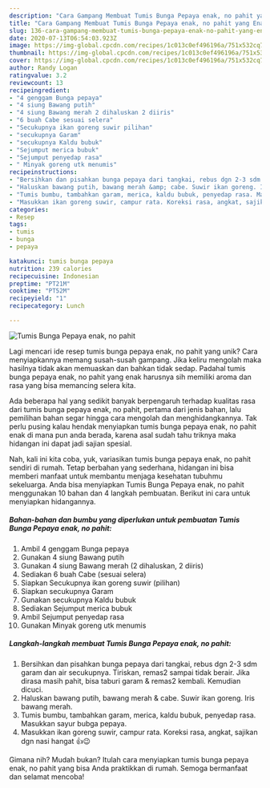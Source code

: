 ```yaml
---
description: "Cara Gampang Membuat Tumis Bunga Pepaya enak, no pahit yang Enak Banget"
title: "Cara Gampang Membuat Tumis Bunga Pepaya enak, no pahit yang Enak Banget"
slug: 136-cara-gampang-membuat-tumis-bunga-pepaya-enak-no-pahit-yang-enak-banget
date: 2020-07-13T06:54:03.923Z
image: https://img-global.cpcdn.com/recipes/1c013c0ef496196a/751x532cq70/tumis-bunga-pepaya-enak-no-pahit-foto-resep-utama.jpg
thumbnail: https://img-global.cpcdn.com/recipes/1c013c0ef496196a/751x532cq70/tumis-bunga-pepaya-enak-no-pahit-foto-resep-utama.jpg
cover: https://img-global.cpcdn.com/recipes/1c013c0ef496196a/751x532cq70/tumis-bunga-pepaya-enak-no-pahit-foto-resep-utama.jpg
author: Randy Logan
ratingvalue: 3.2
reviewcount: 13
recipeingredient:
- "4 genggam Bunga pepaya"
- "4 siung Bawang putih"
- "4 siung Bawang merah 2 dihaluskan 2 diiris"
- "6 buah Cabe sesuai selera"
- "Secukupnya ikan goreng suwir pilihan"
- "secukupnya Garam"
- "secukupnya Kaldu bubuk"
- "Sejumput merica bubuk"
- "Sejumput penyedap rasa"
- " Minyak goreng utk menumis"
recipeinstructions:
- "Bersihkan dan pisahkan bunga pepaya dari tangkai, rebus dgn 2-3 sdm garam dan air secukupnya. Tiriskan, remas2 sampai tidak berair. Jika dirasa masih pahit, bisa taburi garam &amp; remas2 kembali. Kemudian dicuci."
- "Haluskan bawang putih, bawang merah &amp; cabe. Suwir ikan goreng. Iris bawang merah."
- "Tumis bumbu, tambahkan garam, merica, kaldu bubuk, penyedap rasa. Masukkan sayur bubga pepaya."
- "Masukkan ikan goreng suwir, campur rata. Koreksi rasa, angkat, sajikan dgn nasi hangat 👍😉"
categories:
- Resep
tags:
- tumis
- bunga
- pepaya

katakunci: tumis bunga pepaya 
nutrition: 239 calories
recipecuisine: Indonesian
preptime: "PT21M"
cooktime: "PT52M"
recipeyield: "1"
recipecategory: Lunch

---
```



![Tumis Bunga Pepaya enak, no pahit](https://img-global.cpcdn.com/recipes/1c013c0ef496196a/751x532cq70/tumis-bunga-pepaya-enak-no-pahit-foto-resep-utama.jpg)

Lagi mencari ide resep tumis bunga pepaya enak, no pahit yang unik? Cara menyiapkannya memang susah-susah gampang. Jika keliru mengolah maka hasilnya tidak akan memuaskan dan bahkan tidak sedap. Padahal tumis bunga pepaya enak, no pahit yang enak harusnya sih memiliki aroma dan rasa yang bisa memancing selera kita.



Ada beberapa hal yang sedikit banyak berpengaruh terhadap kualitas rasa dari tumis bunga pepaya enak, no pahit, pertama dari jenis bahan, lalu pemilihan bahan segar hingga cara mengolah dan menghidangkannya. Tak perlu pusing kalau hendak menyiapkan tumis bunga pepaya enak, no pahit enak di mana pun anda berada, karena asal sudah tahu triknya maka hidangan ini dapat jadi sajian spesial.


Nah, kali ini kita coba, yuk, variasikan tumis bunga pepaya enak, no pahit sendiri di rumah. Tetap berbahan yang sederhana, hidangan ini bisa memberi manfaat untuk membantu menjaga kesehatan tubuhmu sekeluarga. Anda bisa menyiapkan Tumis Bunga Pepaya enak, no pahit menggunakan 10 bahan dan 4 langkah pembuatan. Berikut ini cara untuk menyiapkan hidangannya.

<!--inarticleads1-->

##### Bahan-bahan dan bumbu yang diperlukan untuk pembuatan Tumis Bunga Pepaya enak, no pahit:

1. Ambil 4 genggam Bunga pepaya
1. Gunakan 4 siung Bawang putih
1. Gunakan 4 siung Bawang merah (2 dihaluskan, 2 diiris)
1. Sediakan 6 buah Cabe (sesuai selera)
1. Siapkan Secukupnya ikan goreng suwir (pilihan)
1. Siapkan secukupnya Garam
1. Gunakan secukupnya Kaldu bubuk
1. Sediakan Sejumput merica bubuk
1. Ambil Sejumput penyedap rasa
1. Gunakan  Minyak goreng utk menumis




<!--inarticleads2-->

##### Langkah-langkah membuat Tumis Bunga Pepaya enak, no pahit:

1. Bersihkan dan pisahkan bunga pepaya dari tangkai, rebus dgn 2-3 sdm garam dan air secukupnya. Tiriskan, remas2 sampai tidak berair. Jika dirasa masih pahit, bisa taburi garam &amp; remas2 kembali. Kemudian dicuci.
1. Haluskan bawang putih, bawang merah &amp; cabe. Suwir ikan goreng. Iris bawang merah.
1. Tumis bumbu, tambahkan garam, merica, kaldu bubuk, penyedap rasa. Masukkan sayur bubga pepaya.
1. Masukkan ikan goreng suwir, campur rata. Koreksi rasa, angkat, sajikan dgn nasi hangat 👍😉




Gimana nih? Mudah bukan? Itulah cara menyiapkan tumis bunga pepaya enak, no pahit yang bisa Anda praktikkan di rumah. Semoga bermanfaat dan selamat mencoba!
